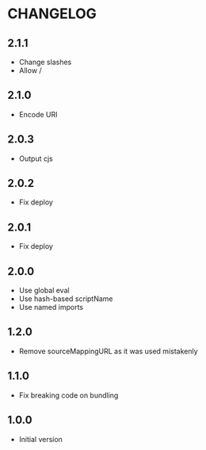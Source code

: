 # CHANGELOG

## 2.1.1

- Change slashes
- Allow /

## 2.1.0

- Encode URI

## 2.0.3

- Output cjs

## 2.0.2

- Fix deploy

## 2.0.1

- Fix deploy

## 2.0.0

- Use global eval
- Use hash-based scriptName
- Use named imports

## 1.2.0

- Remove sourceMappingURL as it was used mistakenly

## 1.1.0

- Fix breaking code on bundling

## 1.0.0

- Initial version
